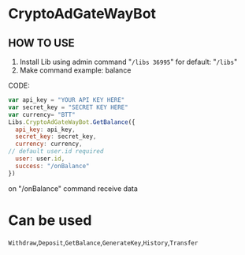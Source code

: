 # CryptoAdGateWayBot

## HOW TO USE

1. Install Lib using admin command "`/libs 36995`" for default: "`/libs`"
2. Make command example: balance

CODE:
```javascript
var api_key = "YOUR API KEY HERE"
var secret_key = "SECRET KEY HERE"
var currency= "BTT"
Libs.CryptoAdGateWayBot.GetBalance({
  api_key: api_key,
  secret_key: secret_key,
  currency: currency,
// default user.id required
  user: user.id,
  success: "/onBalance"
})
```

on "/onBalance" command receive data

# Can be used

`Withdraw`,`Deposit`,`GetBalance`,`GenerateKey`,`History`,`Transfer`